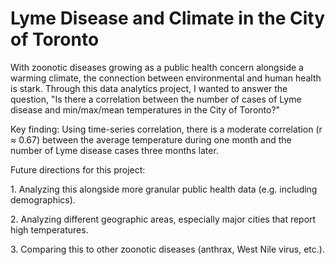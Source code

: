 # Lyme Disease and Climate in the City of Toronto
With zoonotic diseases growing as a public health concern alongside a warming climate, the connection between environmental and human health is stark. Through this data analytics project, I wanted to answer the question, "Is there a correlation between the number of cases of Lyme disease and min/max/mean temperatures in the City of Toronto?"
<p>Key finding: Using time-series correlation, there is a moderate correlation (r ≈ 0.67) between the average temperature during one month and the number of Lyme disease cases three months later.</p>
<p>Future directions for this project:</p>
<p>1. Analyzing this alongside more granular public health data (e.g. including demographics).</p>
<p>2. Analyzing different geographic areas, especially major cities that report high temperatures.</p>
<p>3. Comparing this to other zoonotic diseases (anthrax, West Nile virus, etc.).</p>
